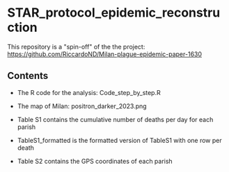 # STAR_protocol_epidemic_reconstruction

This repository is a "spin-off" of the the project: https://github.com/RiccardoND/Milan-plague-epidemic-paper-1630


## Contents
- The R code for the analysis: Code_step_by_step.R
- The map of Milan: positron_darker_2023.png

- Table S1 contains the cumulative number of deaths per day for each parish
- TableS1_formatted is the formatted version of TableS1 with one row per death
- Table S2 contains the GPS coordinates of each parish
